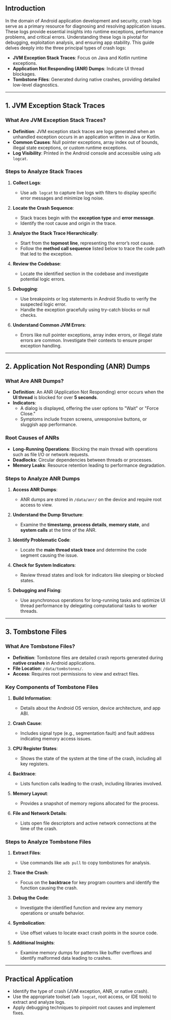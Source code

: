 ## Introduction

In the domain of Android application development and security, crash logs serve as a primary resource for diagnosing and resolving application issues. These logs provide essential insights into runtime exceptions, performance problems, and critical errors. Understanding these logs is pivotal for debugging, exploitation analysis, and ensuring app stability. This guide delves deeply into the three principal types of crash logs:

- **JVM Exception Stack Traces**: Focus on Java and Kotlin runtime exceptions.
- **Application Not Responding (ANR) Dumps**: Indicate UI thread blockages.
- **Tombstone Files**: Generated during native crashes, providing detailed low-level diagnostics.

---

## 1. JVM Exception Stack Traces

### What Are JVM Exception Stack Traces?

- **Definition**: JVM exception stack traces are logs generated when an unhandled exception occurs in an application written in Java or Kotlin.
- **Common Causes**: Null pointer exceptions, array index out of bounds, illegal state exceptions, or custom runtime exceptions.
- **Log Visibility**: Printed in the Android console and accessible using `adb logcat`.

### Steps to Analyze Stack Traces

1. **Collect Logs**:
    
    - Use `adb logcat` to capture live logs with filters to display specific error messages and minimize log noise.
2. **Locate the Crash Sequence**:
    
    - Stack traces begin with the **exception type** and **error message**.
    - Identify the root cause and origin in the trace.
3. **Analyze the Stack Trace Hierarchically**:
    
    - Start from the **topmost line**, representing the error’s root cause.
    - Follow the **method call sequence** listed below to trace the code path that led to the exception.
4. **Review the Codebase**:
    
    - Locate the identified section in the codebase and investigate potential logic errors.
5. **Debugging**:
    
    - Use breakpoints or log statements in Android Studio to verify the suspected logic error.
    - Handle the exception gracefully using try-catch blocks or null checks.
6. **Understand Common JVM Errors**:
    
    - Errors like null pointer exceptions, array index errors, or illegal state errors are common. Investigate their contexts to ensure proper exception handling.

---

## 2. Application Not Responding (ANR) Dumps

### What Are ANR Dumps?

- **Definition**: An ANR (Application Not Responding) error occurs when the **UI thread** is blocked for over **5 seconds**.
- **Indicators**:
    - A dialog is displayed, offering the user options to "Wait" or "Force Close."
    - Symptoms include frozen screens, unresponsive buttons, or sluggish app performance.

### Root Causes of ANRs

- **Long-Running Operations**: Blocking the main thread with operations such as file I/O or network requests.
- **Deadlocks**: Circular dependencies between threads or processes.
- **Memory Leaks**: Resource retention leading to performance degradation.

### Steps to Analyze ANR Dumps

1. **Access ANR Dumps**:
    
    - ANR dumps are stored in `/data/anr/` on the device and require root access to view.
2. **Understand the Dump Structure**:
    
    - Examine the **timestamp**, **process details**, **memory state**, and **system calls** at the time of the ANR.
3. **Identify Problematic Code**:
    
    - Locate the **main thread stack trace** and determine the code segment causing the issue.
4. **Check for System Indicators**:
    
    - Review thread states and look for indicators like sleeping or blocked states.
5. **Debugging and Fixing**:
    
    - Use asynchronous operations for long-running tasks and optimize UI thread performance by delegating computational tasks to worker threads.

---

## 3. Tombstone Files

### What Are Tombstone Files?

- **Definition**: Tombstone files are detailed crash reports generated during **native crashes** in Android applications.
- **File Location**: `/data/tombstones/`.
- **Access**: Requires root permissions to view and extract files.

### Key Components of Tombstone Files

1. **Build Information**:
    
    - Details about the Android OS version, device architecture, and app ABI.
2. **Crash Cause**:
    
    - Includes signal type (e.g., segmentation fault) and fault address indicating memory access issues.
3. **CPU Register States**:
    
    - Shows the state of the system at the time of the crash, including all key registers.
4. **Backtrace**:
    
    - Lists function calls leading to the crash, including libraries involved.
5. **Memory Layout**:
    
    - Provides a snapshot of memory regions allocated for the process.
6. **File and Network Details**:
    
    - Lists open file descriptors and active network connections at the time of the crash.

### Steps to Analyze Tombstone Files

1. **Extract Files**:
    
    - Use commands like `adb pull` to copy tombstones for analysis.
2. **Trace the Crash**:
    
    - Focus on the **backtrace** for key program counters and identify the function causing the crash.
3. **Debug the Code**:
    
    - Investigate the identified function and review any memory operations or unsafe behavior.
4. **Symbolication**:
    
    - Use offset values to locate exact crash points in the source code.
5. **Additional Insights**:
    
    - Examine memory dumps for patterns like buffer overflows and identify malformed data leading to crashes.

---

## Practical Application

- Identify the type of crash (JVM exception, ANR, or native crash).
- Use the appropriate toolset (`adb logcat`, root access, or IDE tools) to extract and analyze logs.
- Apply debugging techniques to pinpoint root causes and implement fixes.